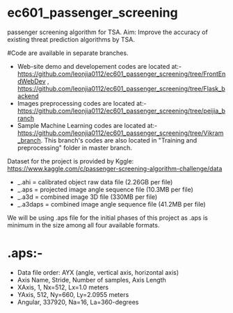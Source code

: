 # ec601_passenger_screening
passenger screening algorithm for TSA. Aim: Improve the accuracy of existing threat prediction algorithms by TSA.

#Code are available in separate branches.

- Web-site demo and developement codes are located at:- https://github.com/leonjia0112/ec601_passenger_screening/tree/FrontEndWebDev , https://github.com/leonjia0112/ec601_passenger_screening/tree/Flask_backend
- Images preprocessing codes are located at:- https://github.com/leonjia0112/ec601_passenger_screening/tree/peijia_branch
- Sample Machine Learning codes are located at:- https://github.com/leonjia0112/ec601_passenger_screening/tree/Vikram_branch. This branch's codes are also located in "Training and preprocessing" folder in master branch.


Dataset for the project is provided by Kggle: https://www.kaggle.com/c/passenger-screening-algorithm-challenge/data

- _.ahi = calibrated object raw data file (2.26GB per file)
- _.aps = projected image angle sequence file (10.3MB per file)
- _.a3d = combined image 3D file (330MB per file)
- _.a3daps = combined image angle sequence file (41.2MB per file)

We will be using .aps file for the initial phases of this project as .aps is minimum in the size among all four available formats.
# .aps:-
- Data file order: AYX (angle, vertical axis, horizontal axis)
- Axis Name, Stride, Number of samples, Axis Length
- XAxis, 1, Nx=512, Lx=1.0 meters
- YAxis, 512, Ny=660, Ly=2.0955 meters
- Angular, 337920, Na=16, La=360-degrees

